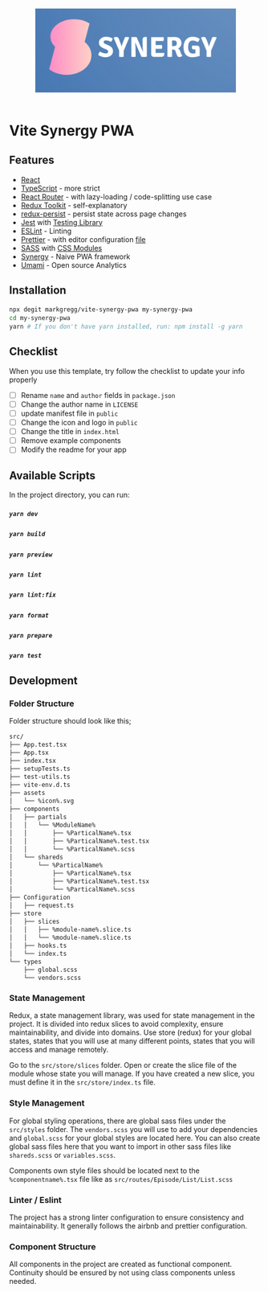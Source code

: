 <p align="center">
  <br>
  <img width="400" src="./public/logo.png" alt="logo of viterts repository">
  <br>
  <br>
</p>

# Vite Synergy PWA

## Features

- [React](https://reactjs.org/)
- [TypeScript](https://www.typescriptlang.org/) - more strict
- [React Router](https://reactrouter.com/) - with lazy-loading / code-splitting use case
- [Redux Toolkit](https://redux-toolkit.js.org/) - self-explanatory 
- [redux-persist](https://github.com/rt2zz/redux-persist) - persist state across page changes
- [Jest](https://jestjs.io/) with [Testing Library](https://testing-library.com/docs/react-testing-library/intro/)
- [ESLint](https://tailwindcss.com/) - Linting
- [Prettier](https://prettier.io/) - with editor configuration [file](./.vscode/settings.json)
- [SASS](https://sass-lang.com/) with [CSS Modules](https://github.com/css-modules/css-modules)
- [Synergy](https://github.com/markgregg/pwa-synergy-api) - Naive PWA framework
- [Umami](https://umami.is/docs/) - Open source Analytics


## Installation

```bash
npx degit markgregg/vite-synergy-pwa my-synergy-pwa
cd my-synergy-pwa
yarn # If you don't have yarn installed, run: npm install -g yarn
```

## Checklist

When you use this template, try follow the checklist to update your info properly

- [ ] Rename `name` and `author` fields in `package.json`
- [ ] Change the author name in `LICENSE`
- [ ] update manifest file in `public`
- [ ] Change the icon and logo in `public`
- [ ] Change the title in `index.html`
- [ ] Remove example components
- [ ] Modify the readme for your app

## Available Scripts

In the project directory, you can run:

##### `yarn dev`

##### `yarn build`

##### `yarn preview`

##### `yarn lint`

##### `yarn lint:fix`

##### `yarn format`

##### `yarn prepare`

##### `yarn test`

## Development

### Folder Structure

Folder structure should look like this;

```
src/
├── App.test.tsx
├── App.tsx
├── index.tsx
├── setupTests.ts
├── test-utils.ts
├── vite-env.d.ts
├── assets
│   └── %icon%.svg
├── components
│   ├── partials
│   │   └── %ModuleName%
│   │       ├── %ParticalName%.tsx
│   │       ├── %ParticalName%.test.tsx
│   │       └── %ParticalName%.scss
│   └── shareds
│       └── %ParticalName%
│           ├── %ParticalName%.tsx
│           ├── %ParticalName%.test.tsx
│           └── %ParticalName%.scss
├── Configuration
│   ├── request.ts
├── store
│   ├── slices
│   │   ├── %module-name%.slice.ts
│   │   └── %module-name%.slice.ts
│   ├── hooks.ts
│   └── index.ts
└── types
    ├── global.scss
    └── vendors.scss

```

### State Management

Redux, a state management library, was used for state management in the project. It is divided into redux slices to avoid complexity, ensure maintainability, and divide into domains. Use store (redux) for your global states, states that you will use at many different points, states that you will access and manage remotely.

Go to the `src/store/slices` folder. Open or create the slice file of the module whose state you will manage. If you have created a new slice, you must define it in the `src/store/index.ts` file.

### Style Management

For global styling operations, there are global sass files under the `src/styles` folder. The `vendors.scss` you will use to add your dependencies and `global.scss` for your global styles are located here. You can also create global sass files here that you want to import in other sass files like `shareds.scss` or `variables.scss`.

Components own style files should be located next to the `%componentname%.tsx` file like as `src/routes/Episode/List/List.scss`

### Linter / Eslint

The project has a strong linter configuration to ensure consistency and maintainability. It generally follows the airbnb and prettier configuration.

### Component Structure

All components in the project are created as functional component. Continuity should be ensured by not using class components unless needed.

